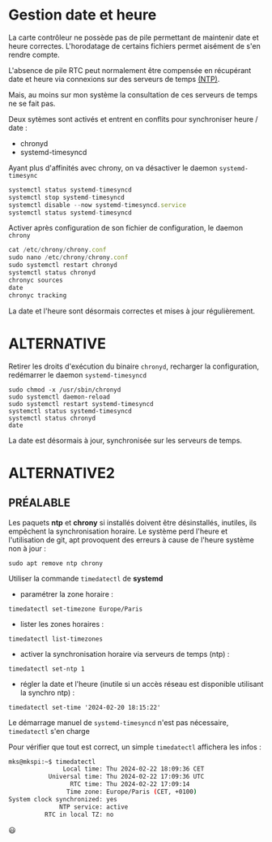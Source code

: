# Gestion date et heure

La carte contrôleur ne possède pas de pile permettant de maintenir date et heure correctes. L'horodatage de certains fichiers permet aisément de s'en rendre compte.

L'absence de pile RTC peut normalement être compensée en récupérant date et heure via connexions sur des serveurs de temps [(NTP)](https://fr.wikipedia.org/wiki/Network_Time_Protocol).

Mais, au moins sur mon système la consultation de ces serveurs de temps ne se fait pas.

Deux sytèmes sont activés et entrent en conflits pour synchroniser heure  / date :

- chronyd
- systemd-timesyncd

Ayant plus d'affinités avec chrony, on va désactiver le daemon `systemd-timesync`

```javascript
systemctl status systemd-timesyncd
systemctl stop systemd-timesyncd
systemctl disable --now systemd-timesyncd.service
systemctl status systemd-timesyncd
```

Activer après configuration de son fichier de configuration, le daemon `chrony`
```javascript
cat /etc/chrony/chrony.conf
sudo nano /etc/chrony/chrony.conf
sudo systemctl restart chronyd
systemctl status chronyd
chronyc sources
date
chronyc tracking
```

La date et l'heure sont désormais correctes et mises à jour régulièrement.

# ALTERNATIVE

Retirer les droits d'exécution du binaire `chronyd`, recharger la configuration, redémarrer le daemon `systemd-timesyncd`

```
sudo chmod -x /usr/sbin/chronyd
sudo systemctl daemon-reload
sudo systemctl restart systemd-timesyncd
systemctl status systemd-timesyncd
systemctl status chronyd
date
```

La date est désormais à jour, synchronisée sur les serveurs de temps.

# ALTERNATIVE2

## PRÉALABLE

Les paquets **ntp** et **chrony** si installés doivent être désinstallés, inutiles, ils empêchent la synchronisation horaire. Le système perd l'heure et l'utilisation de git, apt provoquent des erreurs à cause de l'heure système non à jour :

```
sudo apt remove ntp chrony
```

Utiliser la commande `timedatectl` de **systemd**
- paramétrer la zone horaire :
```
timedatectl set-timezone Europe/Paris
```
- lister les zones horaires :
```
timedatectl list-timezones
```
- activer la synchronisation horaire via serveurs de temps (ntp) :
```
timedatectl set-ntp 1
```
- régler la date  et l'heure (inutile si un accès réseau est disponible utilisant la synchro ntp) :
```
timedatectl set-time '2024-02-20 18:15:22'
```

Le démarrage manuel de `systemd-timesyncd` n'est pas nécessaire, `timedatectl` s'en charge 

Pour vérifier que tout est correct, un simple `timedatectl` affichera les infos :
```bash
mks@mkspi:~$ timedatectl
               Local time: Thu 2024-02-22 18:09:36 CET
           Universal time: Thu 2024-02-22 17:09:36 UTC
                 RTC time: Thu 2024-02-22 17:09:14
                Time zone: Europe/Paris (CET, +0100)
System clock synchronized: yes
              NTP service: active
          RTC in local TZ: no
```

:smiley:
